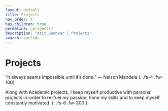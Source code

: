 ```yaml
---
layout: default
title: Projects
nav_order: 4
has_children: true
permalink: /projects/
description: "Atit Gaonkar | Projects"
search: exclude
---
```


# Projects


“It always seems impossible until it’s done.” ― Nelson Mandela
{: .fs-4 .fw-100}


Along with Academic projects, I keep myself productive with personal projects in-order to re-fuel my passion, hone my skills and to keep myself constantly motivated.
{: .fs-6 .fw-300 }